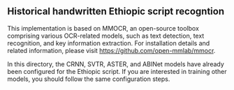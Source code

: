 ## Historical handwritten Ethiopic script recogntion

This implementation is based on MMOCR, an open-source toolbox comprising various OCR-related models, such as text detection, text recognition, and key information extraction. For installation details and related information, please visit https://github.com/open-mmlab/mmocr.

In this directory, the CRNN, SVTR, ASTER, and ABINet models have already been configured for the Ethiopic script. If you are interested in training other models, you should follow the same configuration steps.
